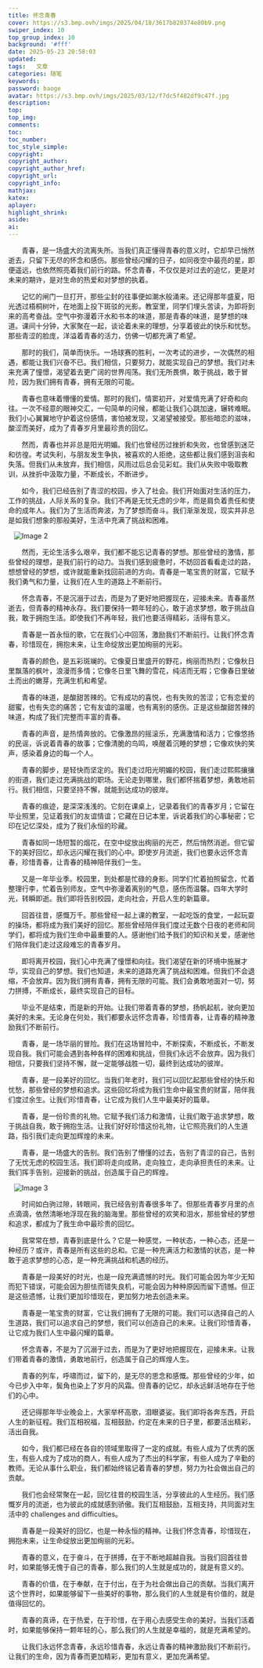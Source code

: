 ```yaml
---
title: 怀念青春
cover: https://s3.bmp.ovh/imgs/2025/04/18/3617b820374e80b9.png
swiper_index: 10
top_group_index: 10
background: '#fff'
date: 2025-05-23 20:58:03
updated:
tags:   文章
categories: 随笔
keywords:
password: baoge
avatar: https://s3.bmp.ovh/imgs/2025/03/12/f7dc5f482df9c47f.jpg
description:
top: 
top_img:
comments:
toc:
toc_number:
toc_style_simple:
copyright:
copyright_author:
copyright_author_href:
copyright_url:
copyright_info:
mathjax:
katex:
aplayer:
highlight_shrink:
aside:
ai:
---
```






&nbsp;&nbsp;&nbsp;&nbsp;&nbsp;&nbsp;&nbsp;青春，是一场盛大的流离失所。当我们真正懂得青春的意义时，它却早已悄然逝去，只留下无尽的怀念和感伤。那些曾经闪耀的日子，如同夜空中最亮的星，即便遥远，也依然照亮着我们前行的路。怀念青春，不仅仅是对过去的追忆，更是对未来的期许，是对生命的热爱和对梦想的执着。






&nbsp;&nbsp;&nbsp;&nbsp;&nbsp;&nbsp;&nbsp;记忆的闸门一旦打开，那些尘封的往事便如潮水般涌来。还记得那年盛夏，阳光透过梧桐树叶，在地面上投下斑驳的光影。教室里，同学们埋头苦读，为即将到来的高考奋战。空气中弥漫着汗水和书本的味道，那是青春的味道，是梦想的味道。课间十分钟，大家聚在一起，谈论着未来的理想，分享着彼此的快乐和忧愁。那些青涩的脸庞，洋溢着青春的活力，仿佛一切都充满了希望。



&nbsp;&nbsp;&nbsp;&nbsp;&nbsp;&nbsp;&nbsp;那时的我们，简单而快乐。一场球赛的胜利，一次考试的进步，一次偶然的相遇，都能让我们兴奋不已。我们相信，只要努力，就能实现自己的梦想。我们对未来充满了憧憬，渴望着去更广阔的世界闯荡。我们无所畏惧，敢于挑战，敢于冒险，因为我们拥有青春，拥有无限的可能。



&nbsp;&nbsp;&nbsp;&nbsp;&nbsp;&nbsp;&nbsp;青春也意味着懵懂的爱情。那时的我们，情窦初开，对爱情充满了好奇和向往。一次不经意的眼神交汇，一句简单的问候，都能让我们心跳加速，辗转难眠。我们小心翼翼地守护着这份感情，害怕被发现，又渴望被接受。那些暗恋的滋味，酸涩而美好，成为了青春岁月里最珍贵的回忆。



&nbsp;&nbsp;&nbsp;&nbsp;&nbsp;&nbsp;&nbsp;然而，青春也并非总是阳光明媚。我们也曾经历过挫折和失败，也曾感到迷茫和彷徨。考试失利，与朋友发生争执，被喜欢的人拒绝，这些都让我们感到沮丧和失落。但我们从未放弃，我们相信，风雨过后总会见彩虹。我们从失败中吸取教训，从挫折中汲取力量，不断成长，不断进步。



&nbsp;&nbsp;&nbsp;&nbsp;&nbsp;&nbsp;&nbsp;如今，我们已经告别了青涩的校园，步入了社会。我们开始面对生活的压力，工作的挑战，人际关系的复杂。我们不再是无忧无虑的少年，而是肩负着责任和使命的成年人。我们为了生活而奔波，为了梦想而奋斗。我们渐渐发现，现实并非总是如我们想象的那般美好，生活中充满了挑战和困难。



&nbsp;&nbsp;&nbsp;![Image 2](https://image.pollinations.ai/prompt/nostalgic%20young%20adults%20reminiscing%20student%20days%20under%20tree%20park%20soft%20golden%20light)



&nbsp;&nbsp;&nbsp;&nbsp;&nbsp;&nbsp;&nbsp;然而，无论生活多么艰辛，我们都不能忘记青春的梦想。那些曾经的激情，那些曾经的理想，是我们前行的动力。当我们感到疲惫时，不妨回首看看走过的路，想想曾经的梦想，或许就能重新找回前进的方向。青春是一笔宝贵的财富，它赋予我们勇气和力量，让我们在人生的道路上不断前行。



&nbsp;&nbsp;&nbsp;&nbsp;&nbsp;&nbsp;&nbsp;怀念青春，不是沉溺于过去，而是为了更好地把握现在，迎接未来。青春虽然逝去，但青春的精神永存。我们要保持一颗年轻的心，敢于追求梦想，敢于挑战自我，敢于拥抱生活。即使我们不再年轻，我们也要活得精彩，活得有意义。



&nbsp;&nbsp;&nbsp;&nbsp;&nbsp;&nbsp;&nbsp;青春是一首永恒的歌，它在我们心中回荡，激励我们不断前行。让我们怀念青春，珍惜现在，拥抱未来，让生命绽放出更加绚丽的光彩。



&nbsp;&nbsp;&nbsp;&nbsp;&nbsp;&nbsp;&nbsp;青春的颜色，是五彩斑斓的。它像夏日里盛开的野花，绚丽而热烈；它像秋日里飘落的枫叶，浪漫而多情；它像冬日里飞舞的雪花，纯洁而无暇；它像春日里破土而出的嫩芽，充满生机和希望。



&nbsp;&nbsp;&nbsp;&nbsp;&nbsp;&nbsp;&nbsp;青春的味道，是酸甜苦辣的。它有成功的喜悦，也有失败的苦涩；它有恋爱的甜蜜，也有失恋的痛苦；它有友谊的温暖，也有离别的感伤。正是这些酸甜苦辣的味道，构成了我们完整而丰富的青春。






&nbsp;&nbsp;&nbsp;&nbsp;&nbsp;&nbsp;&nbsp;青春的声音，是热情奔放的。它像激昂的摇滚乐，充满激情和活力；它像悠扬的民谣，诉说着青春的故事；它像清脆的鸟鸣，唤醒着沉睡的梦想；它像欢快的笑声，感染着身边的每一个人。



&nbsp;&nbsp;&nbsp;&nbsp;&nbsp;&nbsp;&nbsp;青春的脚步，是轻快而坚定的。我们走过阳光明媚的校园，我们走过熙熙攘攘的街道，我们走过充满挑战的职场。无论走到哪里，我们都怀揣着梦想，勇敢地前行。我们相信，只要坚持不懈，就能到达成功的彼岸。



&nbsp;&nbsp;&nbsp;&nbsp;&nbsp;&nbsp;&nbsp;青春的痕迹，是深深浅浅的。它刻在课桌上，记录着我们的青春岁月；它留在毕业照里，见证着我们的友谊情谊；它藏在日记本里，诉说着我们的心事秘密；它印在记忆深处，成为了我们永恒的珍藏。



&nbsp;&nbsp;&nbsp;&nbsp;&nbsp;&nbsp;&nbsp;青春如同一场短暂的烟花，在空中绽放出绚丽的光芒，然后悄然消逝。但它留下的美好回忆，却永远闪耀在我们的心中。即使岁月流逝，我们也要永远怀念青春，珍惜青春，让青春的精神陪伴我们一生。



&nbsp;&nbsp;&nbsp;&nbsp;&nbsp;&nbsp;&nbsp;又是一年毕业季。校园里，到处都是忙碌的身影。同学们忙着拍照留念，忙着整理行李，忙着告别师友。空气中弥漫着离别的气息，感伤而温馨。四年大学时光，转瞬即逝。我们即将告别校园，走向社会，开启人生的新篇章。



&nbsp;&nbsp;&nbsp;&nbsp;&nbsp;&nbsp;&nbsp;回首往昔，感慨万千。那些曾经一起上课的教室，一起吃饭的食堂，一起玩耍的操场，都将成为我们美好的回忆。那些曾经陪伴我们度过无数个日夜的老师和同学们，都将成为我们生命中最重要的人。感谢他们给予我们的知识和关爱，感谢他们陪伴我们走过这段难忘的青春岁月。



&nbsp;&nbsp;&nbsp;&nbsp;&nbsp;&nbsp;&nbsp;即将离开校园，我们心中充满了憧憬和向往。我们渴望在新的环境中施展才华，实现自己的梦想。我们也知道，未来的道路充满了挑战和困难。但我们不会退缩，不会放弃。因为我们拥有青春，拥有无限的可能。我们会勇敢地面对一切，努力拼搏，不断成长，最终实现自己的目标。



&nbsp;&nbsp;&nbsp;&nbsp;&nbsp;&nbsp;&nbsp;毕业不是结束，而是新的开始。让我们带着青春的梦想，扬帆起航，驶向更加美好的未来。无论身在何处，我们都要永远怀念青春，珍惜青春，让青春的精神激励我们不断前行。



&nbsp;&nbsp;&nbsp;&nbsp;&nbsp;&nbsp;&nbsp;青春，是一场华丽的冒险。我们在这场冒险中，不断探索，不断成长，不断发现自我。我们可能会遇到各种各样的困难和挑战，但我们永远不会放弃。因为我们相信，只要我们坚持不懈，就一定能够战胜一切，最终到达成功的彼岸。



&nbsp;&nbsp;&nbsp;&nbsp;&nbsp;&nbsp;&nbsp;青春，是一段美好的回忆。当我们年老时，我们可以回忆起那些曾经的快乐和忧愁，那些曾经的梦想和追求。这些回忆将成为我们生命中最宝贵的财富，陪伴我们度过余生。让我们珍惜青春，让它成为我们人生中最美好的篇章。



&nbsp;&nbsp;&nbsp;&nbsp;&nbsp;&nbsp;&nbsp;青春，是一份珍贵的礼物。它赋予我们活力和激情，让我们敢于追求梦想，敢于挑战自我，敢于拥抱生活。让我们好好珍惜这份礼物，让它照亮我们的人生道路，指引我们走向更加辉煌的未来。



&nbsp;&nbsp;&nbsp;&nbsp;&nbsp;&nbsp;&nbsp;青春，是一场盛大的告别。我们告别了懵懂的过去，告别了青涩的自己，告别了无忧无虑的校园生活。我们即将走向成熟，走向独立，走向承担责任的未来。让我们挥手告别，迎接新的挑战，创造属于自己的辉煌。

&nbsp;&nbsp;&nbsp;![Image 3](https://image.pollinations.ai/prompt/high%20school%20students%20on%20playground%2C%20sunset%2C%20nostalgic%2C%20youthful%20energy)


&nbsp;&nbsp;&nbsp;&nbsp;&nbsp;&nbsp;&nbsp;时间如白驹过隙，转眼间，我已经告别青春很多年了。但那些青春岁月里的点点滴滴，依然清晰地浮现在我的脑海里。那些曾经的欢笑和泪水，那些曾经的梦想和追求，都成为了我生命中最珍贵的回忆。



&nbsp;&nbsp;&nbsp;&nbsp;&nbsp;&nbsp;&nbsp;我常常在想，青春到底是什么？它是一种感觉，一种状态，一种心态，还是一种经历？或许，青春是所有这些的总和。它是一种充满活力和激情的状态，是一种敢于追求梦想的心态，是一种充满挑战和机遇的经历。



&nbsp;&nbsp;&nbsp;&nbsp;&nbsp;&nbsp;&nbsp;青春是一段美好的时光，也是一段充满遗憾的时光。我们可能会因为年少无知而犯下错误，可能会因为胆怯而错失良机，可能会因为种种原因而留下遗憾。但正是这些遗憾，让我们更加珍惜现在，更加努力地去创造未来。



&nbsp;&nbsp;&nbsp;&nbsp;&nbsp;&nbsp;&nbsp;青春是一笔宝贵的财富，它让我们拥有了无限的可能。我们可以选择自己的人生道路，我们可以追求自己的梦想，我们可以创造自己的未来。让我们珍惜青春，让它成为我们人生中最闪耀的篇章。



&nbsp;&nbsp;&nbsp;&nbsp;&nbsp;&nbsp;&nbsp;怀念青春，不是为了沉溺于过去，而是为了更好地把握现在，迎接未来。让我们带着青春的激情，勇敢地前行，创造属于自己的辉煌人生。



&nbsp;&nbsp;&nbsp;&nbsp;&nbsp;&nbsp;&nbsp;青春的列车，呼啸而过，留下的，是无尽的思念和感慨。那些曾经的少年，如今已步入中年，鬓角也染上了岁月的风霜。但青春的记忆，却永远鲜活地存在于他们的心中。



&nbsp;&nbsp;&nbsp;&nbsp;&nbsp;&nbsp;&nbsp;还记得那年毕业晚会上，大家举杯高歌，泪眼婆娑。我们即将各奔东西，开启人生的新征程。我们互相祝福，互相鼓励，约定在未来的日子里，都要活出精彩，活出自我。



&nbsp;&nbsp;&nbsp;&nbsp;&nbsp;&nbsp;&nbsp;如今，我们都已经在各自的领域里取得了一定的成就。有些人成为了优秀的医生，有些人成为了成功的商人，有些人成为了杰出的科学家，有些人成为了辛勤的教师。无论从事什么职业，我们都始终铭记着青春的梦想，努力为社会做出自己的贡献。



&nbsp;&nbsp;&nbsp;&nbsp;&nbsp;&nbsp;&nbsp;我们也会经常聚在一起，回忆往昔的校园生活，分享彼此的人生经历。我们感慨岁月的流逝，也为彼此的成就感到骄傲。我们互相鼓励，互相支持，共同面对生活中的 challenges and difficulties。



&nbsp;&nbsp;&nbsp;&nbsp;&nbsp;&nbsp;&nbsp;青春是一段美好的回忆，也是一种永恒的精神。让我们怀念青春，珍惜现在，拥抱未来，让生命绽放出更加绚丽的光彩。



&nbsp;&nbsp;&nbsp;&nbsp;&nbsp;&nbsp;&nbsp;青春的意义，在于奋斗，在于拼搏，在于不断地超越自我。当我们回首往昔时，如果能够无愧于自己的青春，那么我们的人生就是成功的，就是有意义的。



&nbsp;&nbsp;&nbsp;&nbsp;&nbsp;&nbsp;&nbsp;青春的价值，在于奉献，在于付出，在于为社会做出自己的贡献。当我们离开这个世界时，如果能够留下一些美好的事物，那么我们的人生就是有价值的，就是值得回忆的。



&nbsp;&nbsp;&nbsp;&nbsp;&nbsp;&nbsp;&nbsp;青春的真谛，在于热爱，在于珍惜，在于用心去感受生命的美好。当我们活着时，如果能够保持一颗年轻的心，那么我们的人生就是幸福的，就是充满希望的。



&nbsp;&nbsp;&nbsp;&nbsp;&nbsp;&nbsp;&nbsp;让我们永远怀念青春，永远珍惜青春，永远让青春的精神激励我们不断前行。让我们的生命，因为青春而更加精彩，更加有意义，更加充满希望。



